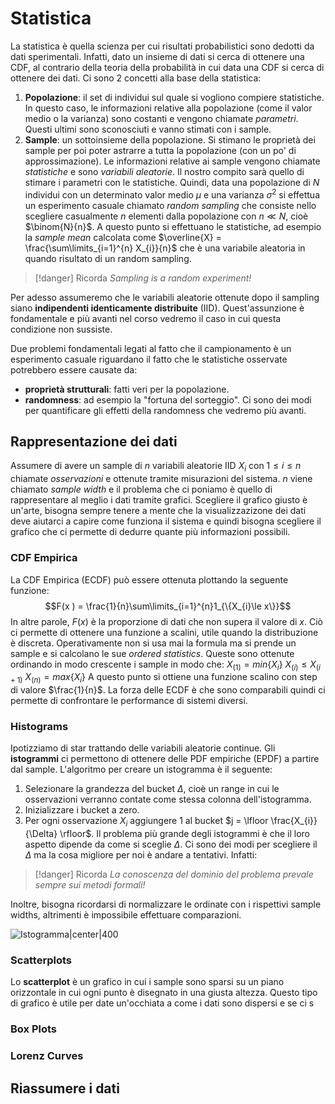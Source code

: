 # Statistica

La statistica è quella scienza per cui risultati probabilistici sono dedotti da dati sperimentali. Infatti, dato un insieme di dati si cerca di ottenere una CDF, al contrario della teoria della probabilità in cui data una CDF si cerca di ottenere dei dati. 
Ci sono 2 concetti alla base della statistica:
1. **Popolazione**: il set di individui sul quale si vogliono compiere statistiche. In questo caso, le informazioni relative alla popolazione (come il valor medio o la varianza) sono costanti e vengono chiamate *parametri*. Questi ultimi sono sconosciuti e vanno stimati con i sample.
2. **Sample**: un sottoinsieme della popolazione.  Si stimano le proprietà dei sample per poi poter astrarre a tutta la popolazione (con un po' di approssimazione). Le informazioni relative ai sample vengono chiamate *statistiche* e sono *variabili aleatorie*.
Il nostro compito sarà quello di stimare i parametri con le statistiche. 
Quindi, data una popolazione di $N$ individui con un determinato valor medio $\mu$ e una varianza $\sigma^{2}$ si effettua un esperimento casuale chiamato *random sampling* che consiste nello scegliere casualmente $n$ elementi dalla popolazione con $n \ll N$, cioè $\binom{N}{n}$. A questo punto si effettuano le statistiche, ad esempio la *sample mean* calcolata come $\overline{X} = \frac{\sum\limits_{i=1}^{n} X_{i}}{n}$   che è una variabile aleatoria in quando risultato di un random sampling. 

> [!danger] Ricorda
> *Sampling is a random experiment!*

Per adesso assumeremo che le variabili aleatorie ottenute dopo il sampling siano **indipendenti identicamente distribuite** (IID). Quest'assunzione è fondamentale e più avanti nel corso vedremo il caso in cui questa condizione non sussiste. 

Due problemi fondamentali legati al fatto che il campionamento è un esperimento casuale riguardano il fatto che le statistiche osservate potrebbero essere causate da:
- **proprietà strutturali**: fatti veri per la popolazione.
- **randomness**: ad esempio la "fortuna del sorteggio".
Ci sono dei modi per quantificare gli effetti della randomness che vedremo più avanti.
## Rappresentazione dei dati

Assumere di avere un sample di $n$ variabili aleatorie IID $X_{i}$ con $1 \le i \le n$ chiamate *osservazioni* e ottenute tramite misurazioni del sistema. $n$ viene chiamato *sample width* e il problema che ci poniamo è quello di rappresentare al meglio i dati tramite grafici. Scegliere il grafico giusto è un'arte, bisogna sempre tenere a mente che la visualizzazizone dei dati deve aiutarci a capire come funziona il sistema  e quindi bisogna scegliere il grafico che ci permette di dedurre quante più informazioni possibili.
### CDF Empirica

La CDF Empirica (ECDF) può essere ottenuta plottando la seguente funzione: $$F(x ) = \frac{1}{n}\sum\limits_{i=1}^{n}1_{\{X_{i}\le x\}}$$
In altre parole, $F(x)$ è la proporzione di dati che non supera il valore di $x$. Ciò ci permette di ottenere una funzione a scalini, utile quando la distribuzione è discreta.
Operativamente non si usa mai la formula ma si prende un sample e si calcolano le sue *ordered statistics*. Queste sono ottenute ordinando in modo crescente i sample in modo che:
$X_{(1)} = min\{X_{i}\}$
$X_{(i)} \le X_{(i+1)}$
$X_{(n)} = max\{X_{i}\}$
A questo punto si ottiene una funzione scalino con step di valore $\frac{1}{n}$.
La forza delle ECDF è che sono comparabili quindi ci permette di confrontare le performance di sistemi diversi.
### Histograms

Ipotizziamo di star trattando delle variabili aleatorie continue. Gli **istogrammi** ci permettono di ottenere delle PDF empiriche (EPDF) a partire dal sample. L'algoritmo per creare un istogramma è il seguente:
1. Selezionare la grandezza del bucket $\Delta$, cioè un range in cui le osservazioni verranno contate come stessa colonna dell'istogramma. 
2. Inizializzare i bucket a zero.
3. Per ogni osservazione $X_{i}$ aggiungere 1 al bucket $j = \lfloor \frac{X_{i}}{\Delta} \rfloor$.
Il problema più grande degli istogrammi è che il loro aspetto dipende da come si sceglie $\Delta$. Ci sono dei modi per scegliere il $\Delta$ ma la cosa migliore per noi è andare a tentativi. Infatti:
> [!danger] Ricorda
> *La conoscenza del dominio del problema prevale sempre sui metodi formali!*

Inoltre, bisogna ricordarsi di normalizzare le ordinate con i rispettivi sample widths, altrimenti è impossibile effettuare comparazioni. 

![Istogramma|center|400](https://upload.wikimedia.org/wikipedia/commons/thumb/c/c3/Histogram_of_arrivals_per_minute.svg/1200px-Histogram_of_arrivals_per_minute.svg.png)

### Scatterplots

Lo **scatterplot** è un grafico in cui i sample sono sparsi su un piano orizzontale in cui ogni punto è disegnato in una giusta altezza.
Questo tipo di grafico è utile per date un'occhiata a come i dati sono dispersi e se ci s
### Box Plots

### Lorenz Curves

## Riassumere i dati